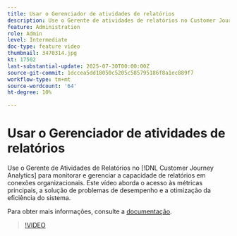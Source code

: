 ```yaml
---
title: Usar o Gerenciador de atividades de relatórios
description: Use o Gerente de atividades de relatórios no Customer Journey Analytics para monitorar e gerenciar a capacidade de relatórios em conexões organizacionais.
feature: Administration
role: Admin
level: Intermediate
doc-type: feature video
thumbnail: 3470314.jpg
kt: 17502
last-substantial-update: 2025-07-30T00:00:00Z
source-git-commit: 1dccea5dd18050c5205c585795186f8a1ec889f7
workflow-type: tm+mt
source-wordcount: '64'
ht-degree: 10%

---
```


# Usar o Gerenciador de atividades de relatórios

Use o Gerente de Atividades de Relatórios no [!DNL Customer Journey Analytics] para monitorar e gerenciar a capacidade de relatórios em conexões organizacionais. Este vídeo aborda o acesso às métricas principais, a solução de problemas de desempenho e a otimização da eficiência do sistema.

Para obter mais informações, consulte a [documentação](https://experienceleague.adobe.com/pt-br/docs/analytics-platform/using/reporting-activity-manager/reporting-activity-overview).

>[!VIDEO](https://video.tv.adobe.com/v/3470314/?learn=on)
